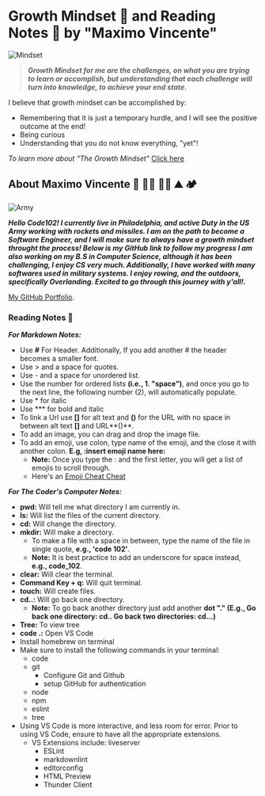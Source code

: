 # Growth Mindset 🧠 and Reading Notes 📖  by "Maximo Vincente"

![Mindset](https://user-images.githubusercontent.com/103771906/182227987-20cfba6c-b11a-467b-82b5-7864a624e54c.jpeg)

> ***Growth Mindset for me are the challenges, on what you are trying to learn or accomplish, but understanding that each challenge will turn into knowledge, to achieve your end state.*** 

I believe that growth mindset can be accomplished by:

- Remembering that it is just a temporary hurdle, and I will see the positive outcome at the end!
- Being curious
- Understanding that you do not know everything, "yet"!

*To learn more about "The Growth Mindset"* [Click here](https://codefellows.github.io/common_curriculum/career_coaching/common/professional-competencies) 




## About Maximo Vincente 🚀 👨‍💻 🚣‍♂️ ⛰️ 🏕️
![Army](https://user-images.githubusercontent.com/103771906/182265368-b468a297-35e7-43de-800a-8a25b149c09a.jpg)


***Hello Code102! I currently live in Philadelphia, and active Duty in the US Army working with rockets and missiles. I am on the path to become a Software Engineer, and I will make sure to always have a growth mindset throught the process! Below is my GitHub link to follow my progress I am also working on my B.S in Computer Science, although it has been challenging, I enjoy CS very much. Additionally, I have worked with many softwares used in military systems. I enjoy rowing, and the outdoors, specifically Overlanding. Excited to go through this journey with y'all!.***

[My GitHub Portfolio](https://github.com/MaximoVincente/).


### Reading Notes 📖

***For Markdown Notes:***

- Use **#** For Header. Additionally, If you add another # the header becomes a smaller font.
- Use > and a space for quotes.
- Use - and a space for unordered list.
- Use the number for ordered lists **(i.e., 1. "space")**, and once you go to the next line, the following number (2), will automatically populate. 
- Use * for italic
- Use *** for bold and italic
- To link a Url use **[]** for alt text and **()** for the URL with no space in between alt text **[]** and URL**()**.
- To add an image, you can drag and drop the image file. 
- To add an emoji, use colon, type name of the emoji, and the close it with another colon. **E.g, :insert emoji name here:**
   - **Note:** Once you type the : and the first letter, you will get a list of emojis to scroll through. 
   - Here's an [Emoji Cheat Cheat](https://github.com/ikatyang/emoji-cheat-sheet/blob/master/README.md)

***For The Coder's Computer Notes:***

- **pwd:** Will tell me what directory I am currently in.
- **ls:** Will list the files of the current directory.
- **cd:** Will change the directory.
- **mkdir:** Will make a directory.
   - To make a file with a space in between, type the name of the file in single quote, **e.g., 'code 102'**.
   - **Note:** It is best practice to add an underscore for space instead, **e.g., code_102**. 
- **clear:** Will clear the terminal.
- **Command Key + q:** Will quit terminal.
- **touch:** Will create files.
- **cd..:** Will go back one directory.
   - **Note:** To go back another directory just add another **dot "."  (E.g., Go back one directory: cd.. Go back two directories: cd...)**
- **Tree:** To view tree 
- **code .:** Open VS Code
- Install homebrew on terminal
- Make sure to install the following commands in your terminal:
   - code
   - git
      - Configure Git and Github
      - setup GitHub for authentication
   - node
   - npm
   - eslint
   - tree   
- Using VS Code is more interactive, and less room for error. Prior to using VS Code, ensure to have all the appropriate extensions.
   - VS Extensions include: liveserver
      - ESLint
      - markdownlint
      - editorconfig
      - HTML Preview
      - Thunder Client    
 


